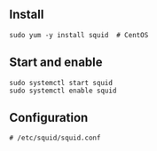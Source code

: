 ---
---

## Install

```shell
sudo yum -y install squid  # CentOS
```

## Start and enable

```shell
sudo systemctl start squid
sudo systemctl enable squid
```

## Configuration

```config
# /etc/squid/squid.conf
```
